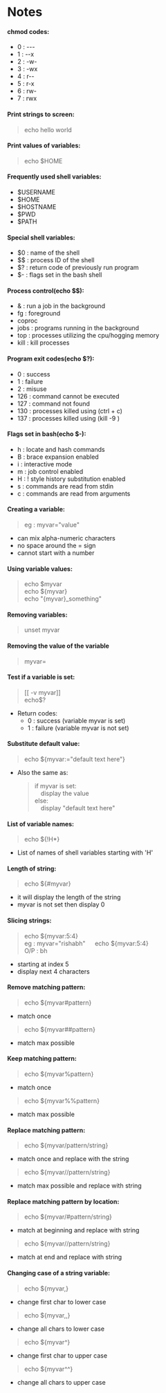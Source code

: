 # Notes



#### chmod codes:
* 0 : ---
* 1 : --x
* 2 : -w-
* 3 : -wx
* 4 : r--
* 5 : r-x
* 6 : rw-
* 7 : rwx


#### Print strings to screen:
> echo hello world


#### Print values of variables:
> echo $HOME


#### Frequently used shell variables:
* $USERNAME
* $HOME
* $HOSTNAME
* $PWD
* $PATH


#### Special shell variables:
* $0 : name of the shell
* $$ : process ID of the shell
* $? : return code of previously run program
* $- : flags set in the bash shell


#### Process control(echo $$):
* & : run a job in the background
* fg : foreground
* coproc
* jobs : programs running in the background
* top : processes utilizing the cpu/hogging memory
* kill : kill processes


#### Program exit codes(echo $?):
* 0 : success
* 1 : failure
* 2 : misuse
* 126 : command cannot be executed
* 127 : command not found
* 130 : processes killed using (ctrl + c)
* 137 : processes killed using (kill -9 <pid>)


#### Flags set in bash(echo $-):
* h : locate and hash commands
* B : brace expansion enabled
* i : interactive mode
* m : job control enabled
* H : ! style history substitution enabled
* s : commands are read from stdin
* c : commands are read from arguments


#### Creating a variable:
>eg : myvar="value"
* can mix alpha-numeric characters
* no space around the = sign
* cannot start with a number


#### Using variable values:
>echo $myvar<br>
>echo ${myvar}<br>
>echo "{myvar}_something"


#### Removing variables:
>unset myvar


#### Removing the value of the variable
>myvar=


#### Test if a variable is set:
>[[ -v myvar]]<br>
>echo$?
*   Return codes:
    * 0 : success (variable myvar is set)
    * 1 : failure (variable myvar is not set)


#### Substitute default value:
>echo ${myvar:="default text here"}
* Also the same as:
    >if myvar is set:<br>
    >&emsp;display the value<br>
    >else:<br>
    >&emsp;display "default text here"


#### List of variable names:
>echo ${!H*}
* List of names of shell variables starting with 'H'


#### Length of string:
>echo ${#myvar}
* it will display the length of the string
* myvar is not set then display 0


#### Slicing strings:
>echo ${myvar:5:4}<br>
>eg : myvar="rishabh"
>&emsp; echo ${myvar:5:4}<br>
>O/P : bh
* starting at index 5
* display next 4 characters


#### Remove matching pattern:
>echo ${myvar#pattern}
* match once
>echo ${myvar##pattern}
* match max possible


#### Keep matching pattern:
>echo ${myvar%pattern}
* match once
>echo ${myvar%%pattern}
* match max possible


#### Replace matching pattern:
>echo ${myvar/pattern/string}
* match once and replace with the string
>echo ${myvar//pattern/string}
* match max possible and replace with string


#### Replace matching pattern by location:
>echo ${myvar/#pattern/string}
* match at beginning and replace with string
>echo ${myvar//pattern/string}
* match at end and replace with string


#### Changing case of a string variable:
>echo ${myvar,}
* change first char to lower case
>echo ${myvar,,}
* change all chars to lower case
>echo ${myvar^}
* change first char to upper case
>echo ${myvar^^}
* change all chars to upper case


#### 